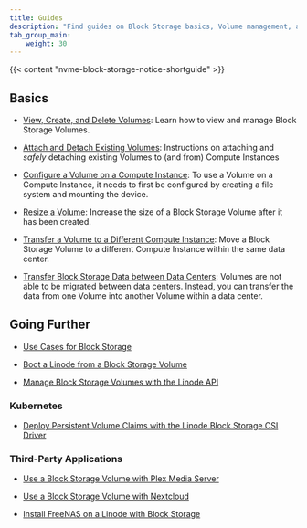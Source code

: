 ```yaml
---
title: Guides
description: "Find guides on Block Storage basics, Volume management, and other related Block Storage topics."
tab_group_main:
    weight: 30
---
```


{{< content "nvme-block-storage-notice-shortguide" >}}

## Basics

- [View, Create, and Delete Volumes](/docs/products/storage/block-storage/guides/manage-volumes/): Learn how to view and manage Block Storage Volumes.

- [Attach and Detach Existing Volumes](/docs/products/storage/block-storage/guides/attach-and-detach/): Instructions on attaching and *safely* detaching existing Volumes to (and from) Compute Instances

- [Configure a Volume on a Compute Instance](/docs/products/storage/block-storage/guides/configure-volume/): To use a Volume on a Compute Instance, it needs to first be configured by creating a file system and mounting the device.

- [Resize a Volume](/docs/products/storage/block-storage/guides/resize-volume/): Increase the size of a Block Storage Volume after it has been created.

- [Transfer a Volume to a Different Compute Instance](/docs/products/storage/block-storage/guides/transfer-volume/): Move a Block Storage Volume to a different Compute Instance within the same data center.

- [Transfer Block Storage Data between Data Centers](/docs/products/storage/block-storage/guides/transfer-volume-data-between-data-centers/): Volumes are not able to be migrated between data centers. Instead, you can transfer the data from one Volume into another Volume within a data center.

## Going Further

- [Use Cases for Block Storage](/docs/products/storage/block-storage/guides/use-cases/)

- [Boot a Linode from a Block Storage Volume](/docs/products/storage/block-storage/guides/boot-from-a-volume/)

- [Manage Block Storage Volumes with the Linode API](/docs/guides/create-block-storage-volumes-with-the-linode-api/)

### Kubernetes

- [Deploy Persistent Volume Claims with the Linode Block Storage CSI Driver](/docs/guides/deploy-volumes-with-the-linode-block-storage-csi-driver/)

### Third-Party Applications

- [Use a Block Storage Volume with Plex Media Server](/docs/guides/use-block-storage-with-plex-media-server/)

- [Use a Block Storage Volume with Nextcloud](/docs/guides/use-block-storage-volume-with-nextcloud/)

- [Install FreeNAS on a Linode with Block Storage](/docs/guides/freenas-blockstorage/)
